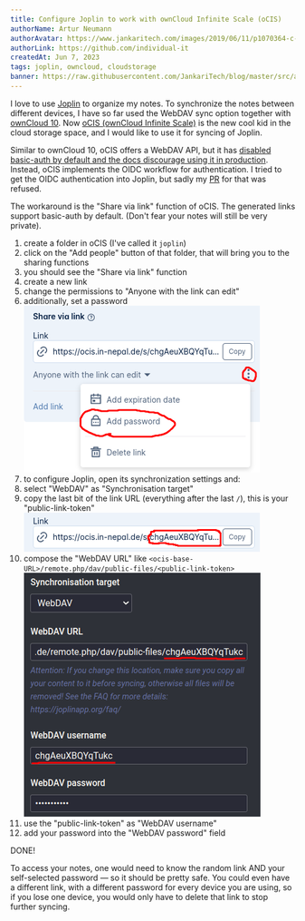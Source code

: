 ```yaml
---
title: Configure Joplin to work with ownCloud Infinite Scale (oCIS)
authorName: Artur Neumann
authorAvatar: https://www.jankaritech.com/images/2019/06/11/p1070364-c-light-800.jpg
authorLink: https://github.com/individual-it
createdAt: Jun 7, 2023
tags: joplin, owncloud, cloudstorage
banner: https://raw.githubusercontent.com/JankariTech/blog/master/src/assets/JoplinWithOcis/joplin_with_ocis-header.png
---
```


I love to use [Joplin](joplinapp.org) to organize my notes. To synchronize the notes between different devices, I have so far used the WebDAV sync option together with [ownCloud 10](github.com/owncloud/core/). Now [oCIS (ownCloud Infinite Scale)](https://owncloud.com/infinite-scale/) is the new cool kid in the cloud storage space, and I would like to use it for syncing of Joplin.

Similar to ownCloud 10, oCIS offers a WebDAV API, but it has [disabled basic-auth by default and the docs discourage using it in production](https://doc.owncloud.com/ocis/next/deployment/services/s-list/auth-basic.html#introduction). Instead, oCIS implements the OIDC workflow for authentication. I tried to get the OIDC authentication into Joplin, but sadly my [PR](https://github.com/laurent22/joplin/pull/7400) for that was refused.

The workaround is the "Share via link" function of oCIS. The generated links support basic-auth by default. (Don't fear your notes will still be very private).
1. create a folder in oCIS (I've called it `joplin`)
2. click on the "Add people" button of that folder, that will bring you to the sharing functions
3. you should see the "Share via link" function
4. create a new link
5. change the permissions to "Anyone with the link can edit"
6. additionally, set a password ![password](/src/assets/JoplinWithOcis/password.png)
7. to configure Joplin, open its synchronization settings and:
  1. select "WebDAV" as "Synchronisation target"
  2. copy the last bit of the link URL (everything after the last `/`), this is your "public-link-token"
     ![public-link-token](/src/assets/JoplinWithOcis/public-link-token.png)
  3. compose the "WebDAV URL" like `<ocis-base-URL>/remote.php/dav/public-files/<public-link-token>`
     ![joplin settings](/src/assets/JoplinWithOcis/joplinSettings.png)
  4. use the "public-link-token" as "WebDAV username"
  5. add your password into the "WebDAV password" field

DONE!

To access your notes, one would need to know the random link AND your self-selected password — so it should be pretty safe.
You could even have a different link, with a different password for every device you are using, so if you lose one device, you would only have to delete that link to stop further syncing.
